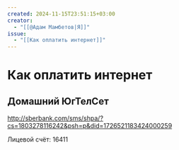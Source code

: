 ```yaml
---
created: 2024-11-15T23:51:15+03:00
creator:
  - "[[@Адам Мамбетов|Я]]"
issue:
  - "[[Как оплатить интернет]]"
---
```


# Как оплатить интернет

## Домашний ЮгТелСет

http://sberbank.com/sms/shpa/?cs=1803278116242&psh=p&did=1726521183424000259

Лицевой счёт: 16411
